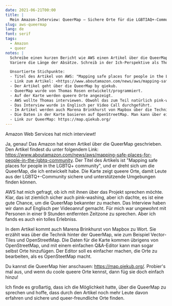 ```yaml
---
date: 2021-06-21T00:00
title: |
  Mein Amazon-Interview: QueerMap – Sichere Orte für die LGBTIAQ+-Community
slug: aws-queermap
lang: de
font: serif
tags:
  - Amazon
  - queer
notes: |
  Schreibe einen kurzen Bericht wie AWS einen Artikel über die QueerMap von Thomas Rosen geschrieben hat. Alle Informationen bekommst du aus den Stichpunkten.
  Variere die Länge der Absätze. Schreib in der Ich-Perspektive als Thomas Rosen.

  Unsortierte Stichpunkte:
  - Titel des Artikel von AWS: "Mapping safe places for people in the LGBTQ+ community"
  - Link zum Artikel: <https://www.aboutamazon.com/news/aws/mapping-safe-places-for-people-in-the-lgbtq-community>
  - Der Artikel geht über die QueerMap by qiekub.
  - QueerMap wurde von Thomas Rosen entwickelt/programmiert.
  - Auf der Karte werden queere Orte angezeigt.
  - AWS wollte Thomas interviewen. Obwohl das zum Teil natürlich pink-washing ist, hat Thomas gerne angenommen.
  - Das Interview wurde in Englisch per Video Call durchgeführt.
  - Im Artikel werden auch Marena Brinkhurst von Mapbox über die Technik (Vector-Tiles, OpenStreetMap) hinter QueerMap interviewt.
  - Die Daten in der Karte basieren auf OpenStreetMap. Man kann über einen einfachen Q&A-Editor auch eigene Orte hinzufügen.
  - Link zur QueerMap: https://map.qiekub.org/
---
```


Amazon Web Services hat mich interviewt!

Ja, genau! Das Amazon hat einen Artikel über die QueerMap geschrieben. Den Artikel findest du unter folgendem Link: https://www.aboutamazon.com/news/aws/mapping-safe-places-for-people-in-the-lgbtq-community. Der Titel des Artikels ist "Mapping safe places for people in the LGBTQ+ community", und er dreht sich um die QueerMap, die ich entwickelt habe. Die Karte zeigt queere Orte, damit Leute aus der LGBTQ+-Community sichere und unterstützende Umgebungen finden können.

AWS hat mich gefragt, ob ich mit ihnen über das Projekt sprechen möchte. Klar, das ist ziemlich sicher auch pink-washing, aber ich dachte, es ist eine gute Chance, um die QueerMap bekannter zu machen. Das Interview haben wir dann auf Englisch per Videoanruf gemacht.
Für mich war ungewohnt mit Personen in einer 9 Stunden entfernten Zeitzone zu sprechen. Aber ich fands es auch ein tolles Erlebniss.

In dem Artikel kommt auch Marena Brinkhurst von Mapbox zu Wort. Sie erzählt was über die Technik hinter der QueerMap, wie zum Beispiel Vector-Tiles und OpenStreetMap. Die Daten für die Karte kommen übrigens von OpenStreetMap, und mit einem einfachen Q&A-Editor kann man sogar selbst Orte hinzufügen.
Der Editor soll es einfacher machen, die Orte zu bearbeiten, als es OpenSteetMap macht.

Du kannst die QueerMap hier anschauen: https://map.qiekub.org/. Probier's mal aus, und wenn du coole queere Orte kennst, dann füg sie doch einfach hinzu!

Ich finde es großartig, dass ich die Möglichkeit hatte, über die QueerMap zu sprechen und hoffe, dass durch den Artikel noch mehr Leute davon erfahren und sichere und queer-freundliche Orte finden. 
